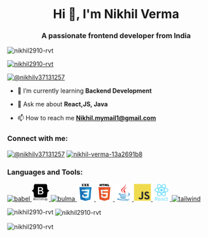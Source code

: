 <h1 align="center">Hi 👋, I'm Nikhil Verma</h1>
<h3 align="center">A passionate frontend developer from India</h3>

<p align="left"> <img src="https://komarev.com/ghpvc/?username=nikhil2910-rvt&label=Profile%20views&color=0e75b6&style=flat" alt="nikhil2910-rvt" /> </p>

<p align="left"> <a href="https://github.com/ryo-ma/github-profile-trophy"><img src="https://github-profile-trophy.vercel.app/?username=nikhil2910-rvt" alt="nikhil2910-rvt" /></a> </p>

<p align="left"> <a href="https://https://twitter.com/NikhilV37131257" target="blank"><img src="https://img.shields.io/twitter/follow/@nikhilv37131257?logo=twitter&style=for-the-badge" alt="@nikhilv37131257" /></a> </p>

- 🌱 I’m currently learning **Backend Development**

- 💬 Ask me about **React,JS, Java**

- 📫 How to reach me **Nikhil.mymail1@gmail.com**

<h3 align="left">Connect with me:</h3>
<p align="left">
<a href="https://twitter.com/@nikhilv37131257" target="blank"><img align="center" src="https://raw.githubusercontent.com/rahuldkjain/github-profile-readme-generator/master/src/images/icons/Social/twitter.svg" alt="@nikhilv37131257" height="30" width="40" /></a>
<a href="https://linkedin.com/in/nikhil-verma-13a2691b8" target="blank"><img align="center" src="https://raw.githubusercontent.com/rahuldkjain/github-profile-readme-generator/master/src/images/icons/Social/linked-in-alt.svg" alt="nikhil-verma-13a2691b8" height="30" width="40" /></a>
</p>

<h3 align="left">Languages and Tools:</h3>
<p align="left"> <a href="https://babeljs.io/" target="_blank" rel="noreferrer"> <img src="https://www.vectorlogo.zone/logos/babeljs/babeljs-icon.svg" alt="babel" width="40" height="40"/> </a> <a href="https://getbootstrap.com" target="_blank" rel="noreferrer"> <img src="https://raw.githubusercontent.com/devicons/devicon/master/icons/bootstrap/bootstrap-plain-wordmark.svg" alt="bootstrap" width="40" height="40"/> </a> <a href="https://bulma.io/" target="_blank" rel="noreferrer"> <img src="https://raw.githubusercontent.com/gilbarbara/logos/804dc257b59e144eaca5bc6ffd16949752c6f789/logos/bulma.svg" alt="bulma" width="40" height="40"/> </a> <a href="https://www.w3schools.com/css/" target="_blank" rel="noreferrer"> <img src="https://raw.githubusercontent.com/devicons/devicon/master/icons/css3/css3-original-wordmark.svg" alt="css3" width="40" height="40"/> </a> <a href="https://www.w3.org/html/" target="_blank" rel="noreferrer"> <img src="https://raw.githubusercontent.com/devicons/devicon/master/icons/html5/html5-original-wordmark.svg" alt="html5" width="40" height="40"/> </a> <a href="https://www.java.com" target="_blank" rel="noreferrer"> <img src="https://raw.githubusercontent.com/devicons/devicon/master/icons/java/java-original.svg" alt="java" width="40" height="40"/> </a> <a href="https://developer.mozilla.org/en-US/docs/Web/JavaScript" target="_blank" rel="noreferrer"> <img src="https://raw.githubusercontent.com/devicons/devicon/master/icons/javascript/javascript-original.svg" alt="javascript" width="40" height="40"/> </a> <a href="https://reactjs.org/" target="_blank" rel="noreferrer"> <img src="https://raw.githubusercontent.com/devicons/devicon/master/icons/react/react-original-wordmark.svg" alt="react" width="40" height="40"/> </a> <a href="https://tailwindcss.com/" target="_blank" rel="noreferrer"> <img src="https://www.vectorlogo.zone/logos/tailwindcss/tailwindcss-icon.svg" alt="tailwind" width="40" height="40"/> </a> </p>

<p><img align="left" src="https://github-readme-stats.vercel.app/api/top-langs?username=nikhil2910-rvt&show_icons=true&locale=en&layout=compact" alt="nikhil2910-rvt" /></p>

<p>&nbsp;<img align="center" src="https://github-readme-stats.vercel.app/api?username=nikhil2910-rvt&show_icons=true&locale=en" alt="nikhil2910-rvt" /></p>

<p><img align="center" src="https://github-readme-streak-stats.herokuapp.com/?user=nikhil2910-rvt&" alt="nikhil2910-rvt" /></p>
